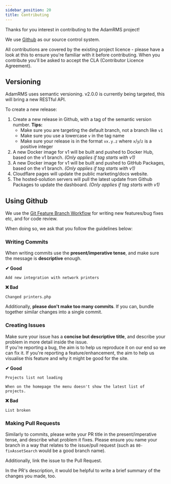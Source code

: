 ```yaml
---
sidebar_position: 20
title: Contributing
---
```


Thanks for you interest in contributing to the AdamRMS project!

We use [Github](https://github.com/adam-rms/adam-rms/) as our source control system.

All contributions are covered by the existing project licence - please have a look at this to ensure you're familiar with it before contributing. When you contribute you'll be asked to accept the CLA (Contributor Licence Agreement).

## Versioning

AdamRMS uses semantic versioning. v2.0.0 is currently being targeted, this will bring a new RESTful API. 

To create a new release:

1. Create a new release in Github, with a tag of the semantic version number. **Tips:**
    - Make sure you are targeting the default branch, not a branch like `v1`
    - Make sure you use a lowercase `v` in the tag name
    - Make sure your release is in the format `vx.y.z` where `x`/`y`/`z` is a positive integer
1. A new Docker image for v1 will be built and pushed to Docker Hub, based on the v1 branch. *(Only applies if tag starts with v1)* 
1. A new Docker image for v1 will be built and pushed to GitHub Packages, based on the v1 branch. *(Only applies if tag starts with v1)* 
1. Cloudflare pages will update the public marketing/docs website.
1. The hosted-solution servers will pull the latest update from Github Packages to update the dashboard. *(Only applies if tag starts with v1)* 

## Using Github

We use the [Git Feature Branch Workflow](https://www.atlassian.com/git/tutorials/comparing-workflows/feature-branch-workflow) for writing new features/bug fixes etc, and for code review.

When doing so, we ask that you follow the guidelines below:

### Writing Commits

When writing commits use the **present/imperative tense**, and make sure the message is **descriptive** enough.

**✔ Good**

```
Add new integration with network printers
```

**❌ Bad**

```
Changed printers.php
```

Additionally, **please don't make too many commits**. If you can, bundle together similar changes into a single commit.


### Creating Issues

Make sure your issue has a **concise but descriptive title**, and describe your problem in more detail inside the issue.  
If you're reporting a bug, the aim is to help us reproduce it on our end so we can fix it. If you're reporting a feature/enhancement, the aim to help us visualise this feature and why it might be good for the site.

**✔ Good**

```
Projects list not loading

When on the homepage the menu doesn't show the latest list of projects.
```

**❌ Bad**

```
List broken
```

### Making Pull Requests

Similarly to commits, please write your PR title in the present/imperative tense, and describe what problem it fixes. Please ensure you name your branch in a way that relates to the issue/pull request (such as `80-fixAssetSearch` would be a good branch name).

Additionally, link the issue to the Pull Request. 

In the PR's description, it would be helpful to write a brief summary of the changes you made, too.